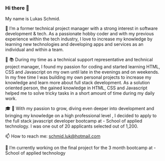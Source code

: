 ### Hi there 👋

My name is Lukas Schmid. 

:man: I’m a former technical project manager with a strong interest in software development & tech. As a passionate hobby coder and with my previous experience within the tech industry, I love to increase my knowledge by learning new technologies and developing apps and services as an individual and within a team.

🌱 :books: During my time as a technical support representative and technical project manager, I found my passion for coding and started learning HTML, CSS and Javascript on my own until late in the evenings and on weekends. 
In my free time I was building my own personal projects to increase my knowledge and learn more about full stack development. 
As a solution oriented person, the gained knowledge in HTML, CSS and Javascript helped me to solve tricky tasks in a short amount of time during my daily work.

:mortar_board: :rocket: With my passion to grow, diving even deeper into development and bringing my knowledge on a high professional level , I decided to apply to the full stack javascript developer bootcamp at </salt> - School of applied technology. I was one out of 20 applicants selected out of 1,200.

📫 How to reach me: schmid.luk@hotmail.com  

🔭 I’m currently working on the final project for the 3 month bootcamp at </salt> - School of applied technology

<!--
**lukas-schmid/lukas-schmid** is a ✨ _special_ ✨ repository because its `README.md` (this file) appears on your GitHub profile.

Here are some ideas to get you started:

- 🔭 I’m currently working on ...
- 🌱 I’m currently learning ...
- 👯 I’m looking to collaborate on ...
- 🤔 I’m looking for help with ...
- 💬 Ask me about ...
- 📫 How to reach me: ...
- 😄 Pronouns: ...
- ⚡ Fun fact: ...
-->
